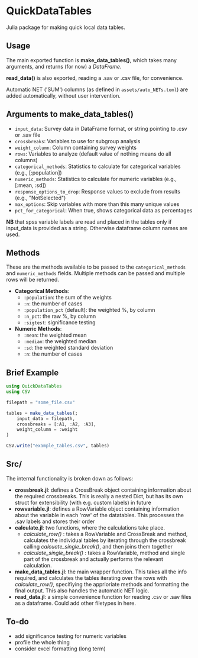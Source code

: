
# QuickDataTables

Julia package for making quick local data tables. 

## Usage

The main exported function is **make_data_tables()**, which takes many arguments, and returns (for now) a *DataFrame*. 

**read_data()** is also exported, reading a .sav or .csv file, for convenience.

Automatic NET ('SUM') columns (as defined in `assets/auto_NETs.toml`) are added automatically, without user intervention.

##  Arguments to make_data_tables()

- `input_data`: Survey data in DataFrame format, or string pointing to .csv or .sav file
- `crossbreaks`: Variables to use for subgroup analysis
- `weight_column`: Column containing survey weights
- `rows`: Variables to analyze (default value of nothing means do all columns)
- `categorical_methods`: Statistics to calculate for categorical variables (e.g., [:population])
- `numeric_methods`: Statistics to calculate for numeric variables (e.g., [:mean, :sd])
- `response_options_to_drop`: Response values to exclude from results (e.g., "NotSelected")
- `max_options`: Skip variables with more than this many unique values
- `pct_for_categorical`: When true, shows categorical data as percentages

**NB** that spss variable labels are read and placed in the tables only if input_data is provided as a string. Otherwise dataframe column names are used.

## Methods

These are the methods available to be passed to the `categorical_methods` and `numeric_methods` fields. Multiple methods can be passed and multiple rows will be returned.

* **Categorical Methods**:
    * `:population`: the sum of the weights
    * `:n`: the number of cases
    * `:population_pct` (default): the weighted %, by column
    * `:n_pct`: the raw %, by column
    * `:sigtest`: significance testing 
* **Numeric Methods**:
    * `:mean`: the weighted mean
    * `:median`: the weighted median
    * `:sd`: the weighted standard deviation
    * `:n`: the number of cases

## Brief Example

```julia
using QuickDataTables
using CSV

filepath = "some_file.csv"

tables = make_data_tables(;
    input_data = filepath,
    crossbreaks = [:A1, :A2, :A3],
    weight_column = :weight
)

CSV.write("example_tables.csv", tables)
```

## Src/

The internal functionality is broken down as follows:

* **crossbreak.jl**: defines a CrossBreak object containing information about the required crossbreaks. This is really a nested Dict, but has its own struct for extensibility (with e.g. custom labels) in future
* **rowvariable.jl**: defines a RowVariable object containing information about the variable in each 'row' of the datatables. This processes the .sav labels and stores their order
* **calculate.jl**: two functions, where the calculations take place.
    * *calculate_row()* : takes a RowVariable and CrossBreak and  method, calculates the individual tables by iterating through the crossbreak calling *calcuate_single_break()*, and then joins them together
    * *calculate_single_break()* : takes a RowVariable, method and single part of the crossbreak and actually performs the relevant calculation.
* **make_data_tables.jl**: the main wrapper function. This takes all the info required, and calculates the tables iterating over the rows with *calculate_row()*, specifiying the apprioriate methods and formatting the final output. This also handles the automatic NET logic.
* **read_data.jl**: a simple convenience function for reading .csv or .sav files as a dataframe. Could add other filetypes in here.


## To-do

* add significance testing for numeric variables
* profile the whole thing
* consider excel formatting (long term)